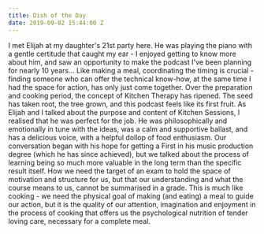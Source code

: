 ```yaml
---
title: Dish of the Day
date: 2019-09-02 15:44:00 Z
---
```


I met Elijah at my daughter's 21st party here. He was playing the piano with a gentle certitude that caught my ear - I enjoyed getting to know more about him, and saw an opportunity to make the podcast I've been planning for nearly 10 years... Like making a meal, coordinating the timing is crucial - finding someone who can offer the technical know-how, at the same time I had the space for action, has only just come together.  Over the preparation and cooking period, the concept of Kitchen Therapy has ripened.  The seed has taken root, the tree grown, and this podcast feels like its first fruit.
As Elijah and I talked about the purpose and content of Kitchen Sessions, I realised that he was perfect for the job.  He was philosophically and emotionally in tune with the ideas, was a calm and supportive ballast, and has a delicious voice, with a helpful dollop of food enthusiasm. Our conversation began with his hope for getting a First in his music production degree (which he has since achieved), but we talked about the process of learning being so much more valuable in the long term than the specific result itself.  How we need the target of an exam to hold the space of motivation and structure for us, but that our understanding and what the course means to us, cannot be summarised in a grade.  This is much like cooking - we need the physical goal of making (and eating) a meal to guide our action, but it is the quality of our attention, imagination and enjoyment in the process of cooking that offers us the psychological nutrition of tender loving care, necessary for a complete meal.